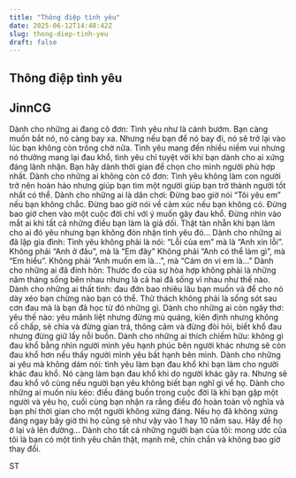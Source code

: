 ```yaml
---
title: "Thông điệp tình yêu"
date: 2025-06-12T14:48:42Z
slug: thong-diep-tinh-yeu
draft: false
---
```


## Thông điệp tình yêu

## JinnCG

Dành cho những ai đang cô đơn: Tình yêu như là cánh bướm. Bạn càng muốn bắt nó, nó càng bay xa. Nhưng nếu bạn để nó bay đi, nó sẽ trở lại vào lúc bạn không còn trông chờ nữa.
Tình yêu mang đến nhiều niềm vui nhưng nó thường mang lại đau khổ, tình yêu chỉ tuyệt vời khi bạn dành cho ai xứng đáng lãnh nhận. Bạn hãy dành thời gian để chọn cho mình người phù hợp nhất.
Dành cho những ai không còn cô đơn: Tình yêu không làm con người trở nên hoàn hảo nhưng giúp bạn tìm một người giúp bạn trở thành người tốt nhất có thể.
Dành cho những ai là dân chơi: Đừng bao giờ nói “Tôi yêu em” nếu bạn không chắc. Đừng bao giờ nói về cảm xúc nếu bạn không có. Đừng bao giờ chen vào một cuộc đời chỉ với ý muốn gây đau khổ. Đừng nhìn vào mắt ai khi tất cả những điều bạn làm là giả dối. Thật tàn nhẫn khi bạn làm cho ai đó yêu nhưng bạn không đón nhận tình yêu đó…
Dành cho những ai đã lập gia đình: Tình yêu không phải là nói: “Lỗi của em” mà là “Anh xin lỗi”. Không phải “Anh ở đâu”, mà là “Em đây” Không phải “Anh có thể làm gì”, mà “Em hiểu”. Không phải “Anh muốn em là…”, mà “Cám ơn vì em là…”
Dành cho những ai đã đính hôn: Thước đo của sự hòa hợp không phải là những năm tháng sống bên nhau nhưng là cả hai đã sống vì nhau như thế nào.
Dành cho những ai thất tình: đau đớn bao nhiêu lâu bạn muốn và để cho nó dày xéo bạn chừng nào bạn có thể. Thử thách không phải là sống sót sau cơn đau mà là bạn đã học từ đó những gì.
Dành cho những ai còn ngây thơ: yêu thế nào: yêu mãnh liệt nhưng đừng mù quáng, kiên định nhưng không cố chấp, sẻ chia và đừng gian trá, thông cảm và đừng đòi hỏi, biết khổ đau nhưng đừng giữ lấy nỗi buồn.
Dành cho những ai thích chiếm hữu: không gì đau khổ bằng nhìn người mình yêu hạnh phúc bên người khác nhưng sẽ còn đau khổ hơn nếu thấy người mình yêu bất hạnh bên mình.
Dành cho những ai yêu mà không dám nói: tình yêu làm bạn đau khổ khi bạn làm cho người khác đau khổ. Nó càng làm bạn đau khổ khi do người khác gây ra. Nhưng sẽ đau khổ vô cùng nếu người bạn yêu không biết bạn nghĩ gì về họ.
Dành cho những ai muốn níu kéo: điều đáng buồn trong cuộc đời là khi bạn gặp một người và yêu họ, cuối cùng bạn nhận ra rằng điều đó hoàn toàn vô nghĩa và bạn phí thời gian cho một người không xứng đáng. Nếu họ đã không xứng đáng ngay bây giờ thì họ cũng sẽ như vậy vào 1 hay 10 năm sau. Hãy để họ ở lại và lên đường…
Dành cho tất cả những người bạn của tôi: mong ước của tôi là bạn có một tình yêu chân thật, mạnh mẽ, chín chắn và không bao giờ thay đổi.
 
ST
